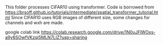 This folder processes CIFAR10 using transformer. Code is borrowed from https://brsoff.github.io/tutorials/intermediate/spatial_transformer_tutorial.html
Since CIFAR10 uses RGB images of different size, some changes for channels and wxh are made.

google colab link https://colab.research.google.com/drive/1N0uJFlWOxs-a9y6SOwfVKzqi5MLN7LIZ?usp=sharing

